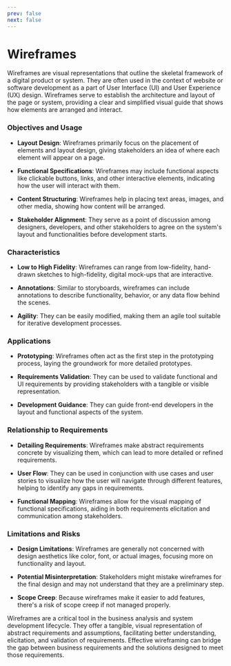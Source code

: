 ```yaml
---
prev: false
next: false
---
```


# Wireframes

Wireframes are visual representations that outline the skeletal framework of a digital product or system. They are often used in the context of website or software development as a part of User Interface (UI) and User Experience (UX) design. Wireframes serve to establish the architecture and layout of the page or system, providing a clear and simplified visual guide that shows how elements are arranged and interact.

### Objectives and Usage

- **Layout Design**: Wireframes primarily focus on the placement of elements and layout design, giving stakeholders an idea of where each element will appear on a page.

- **Functional Specifications**: Wireframes may include functional aspects like clickable buttons, links, and other interactive elements, indicating how the user will interact with them.

- **Content Structuring**: Wireframes help in placing text areas, images, and other media, showing how content will be arranged.

- **Stakeholder Alignment**: They serve as a point of discussion among designers, developers, and other stakeholders to agree on the system's layout and functionalities before development starts.

### Characteristics

- **Low to High Fidelity**: Wireframes can range from low-fidelity, hand-drawn sketches to high-fidelity, digital mock-ups that are interactive.

- **Annotations**: Similar to storyboards, wireframes can include annotations to describe functionality, behavior, or any data flow behind the scenes.

- **Agility**: They can be easily modified, making them an agile tool suitable for iterative development processes.

### Applications

- **Prototyping**: Wireframes often act as the first step in the prototyping process, laying the groundwork for more detailed prototypes.

- **Requirements Validation**: They can be used to validate functional and UI requirements by providing stakeholders with a tangible or visible representation.

- **Development Guidance**: They can guide front-end developers in the layout and functional aspects of the system.

### Relationship to Requirements

- **Detailing Requirements**: Wireframes make abstract requirements concrete by visualizing them, which can lead to more detailed or refined requirements.

- **User Flow**: They can be used in conjunction with use cases and user stories to visualize how the user will navigate through different features, helping to identify any gaps in requirements.

- **Functional Mapping**: Wireframes allow for the visual mapping of functional specifications, aiding in both requirements elicitation and communication among stakeholders.

### Limitations and Risks

- **Design Limitations**: Wireframes are generally not concerned with design aesthetics like color, font, or actual images, focusing more on functionality and layout.

- **Potential Misinterpretation**: Stakeholders might mistake wireframes for the final design and may not understand that they are a preliminary step.

- **Scope Creep**: Because wireframes make it easier to add features, there's a risk of scope creep if not managed properly.

Wireframes are a critical tool in the business analysis and system development lifecycle. They offer a tangible, visual representation of abstract requirements and assumptions, facilitating better understanding, elicitation, and validation of requirements. Effective wireframing can bridge the gap between business requirements and the solutions designed to meet those requirements.
